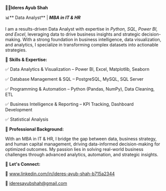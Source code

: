 🧑‍💼**Ideres Ayub Shah**

📊** Data Analyst** | _**MBA in IT & HR**_

I am a results-driven Data Analyst with expertise in _Python, SQL, Power BI, and Excel_, leveraging data to drive business insights and strategic decision-making. With a strong foundation in business intelligence, data visualization, and analytics, I specialize in transforming complex datasets into actionable strategies.

🔹 **Skills & Expertise:**

✅ Data Analytics & Visualization – Power BI, Excel, Matplotlib, Seaborn

✅ Database Management & SQL – PostgreSQL, MySQL, SQL Server

✅ Programming & Automation – Python (Pandas, NumPy), Data Cleaning, ETL

✅ Business Intelligence & Reporting – KPI Tracking, Dashboard Development

✅ Statistical Analysis

🔹 **Professional Background:**

With an MBA in IT & HR, I bridge the gap between data, business strategy, and human capital management, driving data-informed decision-making for optimized outcomes. My passion lies in solving real-world business challenges through advanced analytics, automation, and strategic insights.

🔹 **Let's Connect:**

💼 www.linkedin.com/in/ideres-ayub-shah-b715a2344

📧 ideresayubshah@gmail.com
